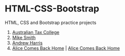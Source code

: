 # HTML-CSS-Bootstrap
HTML, CSS and Bootstrap practice projects
<ol>
<li><a href="http://htmlpreview.github.io/?https://github.com/JobayerAhmmed/HTML-CSS-Bootstrap/blob/master/4-AustralianTaxCollege/index.html">Australian Tax College</a></li>
<li><a href="http://htmlpreview.github.io/?https://github.com/JobayerAhmmed/HTML-CSS-Bootstrap/blob/master/3-MikeSmith/index.html">Mike Smith</a></li>
<li><a href="http://htmlpreview.github.io/?https://github.com/JobayerAhmmed/HTML-CSS-Bootstrap/blob/master/2-AndrewHarris/index3.html">Andrew Harris</a>
<li><a href="http://htmlpreview.github.io/?https://github.com/JobayerAhmmed/HTML-CSS-Bootstrap/blob/master/1-AliceComesBackHome/index.html">Alice Comes Back Home</a> | 
<a href="http://htmlpreview.github.io/?https://github.com/JobayerAhmmed/HTML-CSS-Bootstrap/blob/master/1-AliceComesBackHome/indexbootstrap.html">Alice Comes Back Home</a></li>
</ol>
